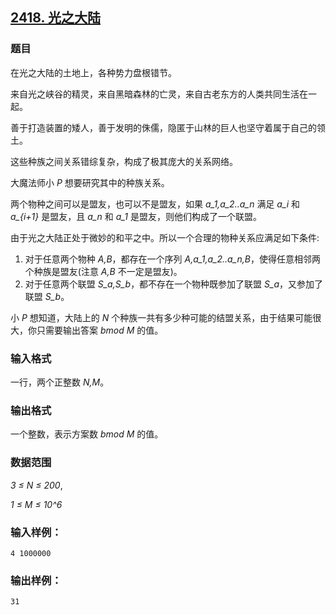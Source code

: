 ## [2418. 光之大陆](https://www.acwing.com/problem/content/2420/)

### 题目

在光之大陆的土地上，各种势力盘根错节。

来自光之峡谷的精灵，来自黑暗森林的亡灵，来自古老东方的人类共同生活在一起。

善于打造装置的矮人，善于发明的侏儒，隐匿于山林的巨人也坚守着属于自己的领土。

这些种族之间关系错综复杂，构成了极其庞大的关系网络。

大魔法师小 *P* 想要研究其中的种族关系。

两个物种之间可以是盟友，也可以不是盟友，如果 *a_1,a_2..a_n* 满足 *a_i* 和 *a_{i+1}* 是盟友，且 *a_n* 和 *a_1* 是盟友，则他们构成了一个联盟。

由于光之大陆正处于微妙的和平之中。所以一个合理的物种关系应满足如下条件:

1. 对于任意两个物种 *A,B*，都存在一个序列 *A,a_1,a_2..a_n,B*，使得任意相邻两个种族是盟友(注意 *A,B* 不一定是盟友)。
2. 对于任意两个联盟 *S_a,S_b*，都不存在一个物种既参加了联盟 *S_a*，又参加了联盟 *S_b*。

小 *P* 想知道，大陆上的 *N* 个种族一共有多少种可能的结盟关系，由于结果可能很大，你只需要输出答案 *bmod M* 的值。

### 输入格式

一行，两个正整数 *N,M*。

### 输出格式

一个整数，表示方案数 *bmod M* 的值。

### 数据范围

*3 ≤ N ≤ 200*,

*1 ≤ M ≤ 10^6*

### 输入样例：

```
4 1000000
```

### 输出样例：

```
31
```
